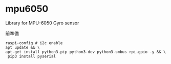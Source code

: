 # mpu6050
Library for MPU-6050 Gyro sensor

前準備
```
raspi-config # i2c enable
apt update && \
apt-get install python3-pip python3-dev python3-smbus rpi.gpio -y && \
 pip3 install pyserial
```
